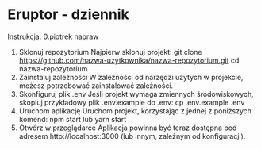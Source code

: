 # Eruptor - dziennik
Instrukcja:
0.piotrek napraw
1. Sklonuj repozytorium
Najpierw sklonuj projekt:
git clone https://github.com/nazwa-uzytkownika/nazwa-repozytorium.git
cd nazwa-repozytorium
2. Zainstaluj zależności
W zależności od narzędzi użytych w projekcie, możesz potrzebować zainstalować zależności.
3. Skonfiguruj plik .env
Jeśli projekt wymaga zmiennych środowiskowych, skopiuj przykładowy plik .env.example do .env:
cp .env.example .env
4. Uruchom aplikację
Uruchom projekt, korzystając z jednej z poniższych komend:
npm start
lub
yarn start
5. Otwórz w przeglądarce
Aplikacja powinna być teraz dostępna pod adresem http://localhost:3000 (lub innym, zależnym od konfiguracji).
